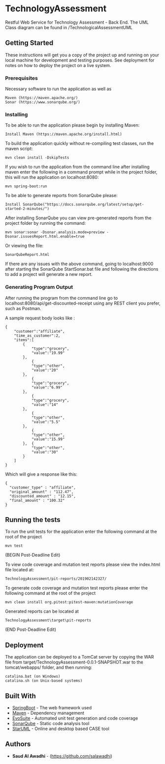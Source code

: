 # TechnologyAssessment
Restful Web Service for Technology Assessment - Back End.
The UML Class diagram can be found in /TechnologicalAssessmentUML

## Getting Started
These instructions will get you a copy of the project up and running on your local machine for development and testing purposes. See deployment for notes on how to deploy the project on a live system.

### Prerequisites
Necessary software to run the application as well as 

```
Maven (https://maven.apache.org/)
Sonar (https://www.sonarqube.org/)
```

### Installing
To be able to run the application please begin by installing Maven:

```
Install Maven (https://maven.apache.org/install.html)
```
To build the application quickly without re-compiling test classes, run the maven script:

```
mvn clean install -DskipTests
```

If you wish to run the application from the command line after installing maven enter the following in a command prompt while in the project folder, this will run the application on localhost:8080:

```
mvn spring-boot:run
```

To be able to generate reports from SonarQube please:

```
Install SonarQube("https://docs.sonarqube.org/latest/setup/get-started-2-minutes/")
```

After installing SonarQube you can view pre-generated reports from the project folder by running the command:

```
mvn sonar:sonar -Dsonar.analysis.mode=preview -Dsonar.issuesReport.html.enable=true
```

Or viewing the file:

```
SonarQubeReport.html
```

If there are any issues with the above command, going to localhost:9000 after starting the SonarQube StartSonar.bat file and following the directions to add a project will generate a new report.


### Generating Program Output
After running the program from the command line go to localhost:8080/api/get-discounted-receipt using any REST client you prefer, such as Postman.

A sample request body looks like :

```
{
	"customer":"affiliate",
	"time_as_customer":2,
	"items":[
		{
			"type":"grocery",
			"value":"19.99"
		},
			{
			"type":"other",
			"value":"20"
		},
			{
			"type":"grocery",
			"value":"6.99"
		},
			{
			"type":"grocery",
			"value":"14"
		},
			{
			"type":"other",
			"value":"5.5"
		},
			{
			"type":"other",
			"value":"15.99"
		},	{
			"type":"other",
			"value":"30"
		}
	]
}
```

Which will give a response like this:

```
{
  "customer_type" : "affiliate",
  "original_amount" : "112.47",
  "discounted_amount" : "12.15",
  "final_amount" : "100.32"
}
```

## Running the tests
To run the unit tests for the application enter the following command at the root of the project

```
mvn test
```

(BEGIN Post-Deadline Edit)

To view code coverage and mutation test reports please view the index.html file located at:

```
TechnologyAssessment/pit-reports/201902142327/
```

To generate code coverage and mutation test reports please enter the following command at the root of the project

```
mvn clean install org.pitest:pitest-maven:mutationCoverage
```

Generated reports can be located at

```
TechnologyAssessment\target\pit-reports
```

(END Post-Deadline Edit)

## Deployment
The application can be deployed to a TomCat server by copying the WAR file from target/TechnologyAssessment-0.0.1-SNAPSHOT.war to the tomcat/webapps/ folder, and then running:

```
catalina.bat (on Windows)
catalina.sh (on Unix-based systems)
```

## Built With
* [SpringBoot](http://start.spring.io) - The web framework used
* [Maven](https://maven.apache.org/) - Dependency management
* [EvoSuite](http://www.evosuite.org) - Automated unit test generation and code coverage
* [SonarQube](https://www.sonarqube.org/) - Static code analysis tool
* [StarUML](http://staruml.io/) - Online and desktop based CASE tool

## Authors
* **Saud Al Awadhi** - (https://github.com/salawadhi)
